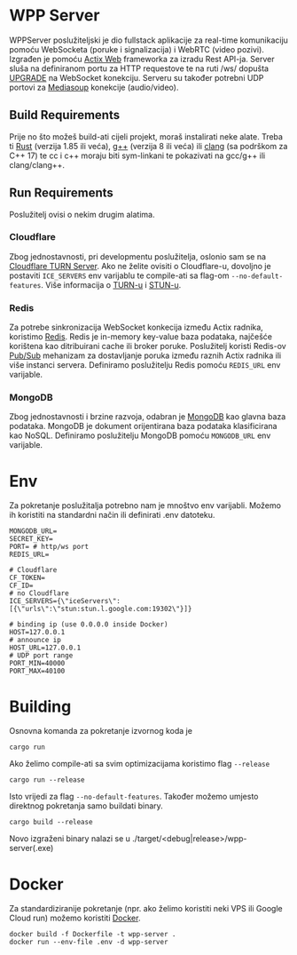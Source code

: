 
# WPP Server

WPPServer poslužiteljski je dio fullstack aplikacije za real-time komunikaciju
pomoću WebSocketa (poruke i signalizacija) i WebRTC (video pozivi).
Izgrađen je pomoću [Actix Web](https://actix.rs/) frameworka za izradu Rest API-ja.
Server sluša na definiranom portu za HTTP requestove te na ruti /ws/ dopušta
[UPGRADE](https://developer.mozilla.org/en-US/docs/Web/HTTP/Reference/Headers/Upgrade)
na WebSocket konekciju. Serveru su također potrebni UDP portovi za
[Mediasoup](https://mediasoup.org/) konekcije (audio/video). 

## Build Requirements

Prije no što možeš build-ati cijeli projekt, moraš instalirati neke alate.
Treba ti [Rust](https://www.rust-lang.org/) (verzija 1.85 ili veća),
[g++](https://gcc.gnu.org/) (verzija 8 ili veća) ili [clang](https://clang.llvm.org/)
(sa podrškom za C++ 17) te cc i c++ moraju biti sym-linkani te pokazivati na gcc/g++ ili
clang/clang++.

## Run Requirements

Poslužitelj ovisi o nekim drugim alatima.

### Cloudflare

Zbog jednostavnosti, pri developmentu poslužitelja, oslonio sam se na
[Cloudflare TURN Server](https://developers.cloudflare.com/realtime/turn/).
Ako ne želite ovisiti o Cloudflare-u, dovoljno je postaviti `ICE_SERVERS`
env varijablu te compile-ati sa flag-om `--no-default-features`. Više informacija
o [TURN-u](https://en.wikipedia.org/wiki/Traversal_Using_Relay_NAT)
i [STUN-u](https://en.wikipedia.org/wiki/STUN). 

### Redis

Za potrebe sinkronizacija WebSocket konkecija između Actix radnika, koristimo
[Redis](https://redis.io/). Redis je in-memory key-value baza podataka,
najčešće korištena kao ditribuirani cache ili broker poruke. Poslužitelj koristi
Redis-ov [Pub/Sub](https://redis.io/docs/latest/develop/pubsub/) mehanizam za
dostavljanje poruka između raznih Actix radnika ili više instanci servera.
Definiramo poslužitelju Redis pomoću `REDIS_URL` env varijable.

### MongoDB

Zbog jednostavnosti i brzine razvoja, odabran je [MongoDB](https://www.mongodb.com/)
kao glavna baza podataka. MongoDB je dokument orijentirana baza podataka klasificirana
kao NoSQL. Definiramo poslužitelju MongoDB pomoću `MONGODB_URL` env varijable.

# Env

Za pokretanje poslužitalja potrebno nam je mnoštvo env varijabli. Možemo ih koristiti
na standardni način ili definirati .env datoteku.

```shell
MONGODB_URL=
SECRET_KEY=
PORT= # http/ws port
REDIS_URL=

# Cloudflare
CF_TOKEN=
CF_ID=
# no Cloudflare
ICE_SERVERS={\"iceServers\":[{\"urls\":\"stun:stun.l.google.com:19302\"}]}

# binding ip (use 0.0.0.0 inside Docker)
HOST=127.0.0.1
# announce ip
HOST_URL=127.0.0.1
# UDP port range
PORT_MIN=40000
PORT_MAX=40100
```

# Building

Osnovna komanda za pokretanje izvornog koda je

```shell
cargo run
```

Ako želimo compile-ati sa svim optimizacijama koristimo flag `--release`

```shell
cargo run --release
```

Isto vrijedi za flag `--no-default-features`.
Također možemo umjesto direktnog pokretanja samo buildati binary.

```shell
cargo build --release
```

Novo izgraženi binary nalazi se u ./target/<debug|release>/wpp-server(.exe)

# Docker

Za standardiziranije pokretanje (npr. ako želimo koristiti neki VPS ili Google Cloud run)
možemo koristiti [Docker](https://www.docker.com/).

```shell
docker build -f Dockerfile -t wpp-server .
docker run --env-file .env -d wpp-server
```
